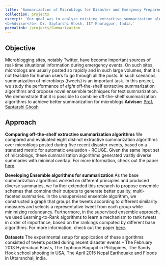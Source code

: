 ```yaml
---
title: 'Summarization of Microblogs for Disaster and Emergency Preparedness'
collection: projects
excerpt: 'Our goal was to analyze existing extractive summarization algorithms and devise novel methods for summarizing the large volumes of microblogs (tweets) posted during disaster events with implications for relief efforts.\
<b>Advisor</b>: Dr. Saptarshi Ghosh, IIT Kharagpur, India.'
permalink: /projects/Summarization
---
```


Objective
------
Microblogging sites, notably Twitter, have become important sources of real-time situational information during emergency events. On such sites, microblogs are usually posted so rapidly and in such large volumes, that it is not feasible for human users to go through all the posts. In such scenarios, summarization of microblogs (tweets) is an important task. In this project, we study the performance of <i>eight</i> off-the-shelf extractive summarization algorithms and propose novel ensemble techniques for text summarization. We demonstrate that it is possible to combine off-the-shelf summarization algorithms to achieve better summarization for microblogs
<b>Advisor:</b> [Prof. Saptarshi Ghosh](https://sites.google.com/site/saptarshighosh/) 

Approach
------

<b>Comparing off-the-shelf extractive summarization algorithms</b>
We compared and evaluated eight distinct extractive summarization algorithms over microblogs posted during five recent disaster events, based on a standard metric for automatic evaluation - ROUGE. Given the same input set of microblogs, these summarization algorithms generated vastly diverse summaries with minimal overlap. 
For more information, check out the paper [here](https://kanav-mehra.github.io/publication/IEMIS-2018).

<b>Developing Ensemble algorithms for summarization</b>
As the base summarization algorithms worked on different principles and produced diverse summaries, we further extended this research to propose ensemble schemes that combine their outputs to generate better quality, multi-faceted summaries. In the unsupervised ensemble algorithm, we constructed a graph that groups the tweets according to different similarity measures and selects a representative tweet from each group while minimizing redundancy. Furthermore, in the supervised ensemble approach, we used Learning-to-Rank algorithms to learn a mechanism to rank tweets in order of importance, based on the rankings computed by different base algorithms.
For more information, check out the paper [here](https://kanav-mehra.github.io/publication/Ensemble-2018).

<b>Datasets</b>
The experimental setup for application of these algorithms consisted of tweets posted during recent disaster events – The February 2013 Hyderabad Blasts, The Typhoon Hagupit in Philippines, The Sandy Hook school shooting in USA, The April 2015 Nepal Earthquake and Floods in Uttaranchal, India.